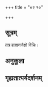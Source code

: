 +++
title = "०२ १०"

+++
## सूत्रम्
तत्र ब्राह्मणावेक्षो विधिः।
## अनुकूला

## गृह्यतात्पर्यदर्शनम्

